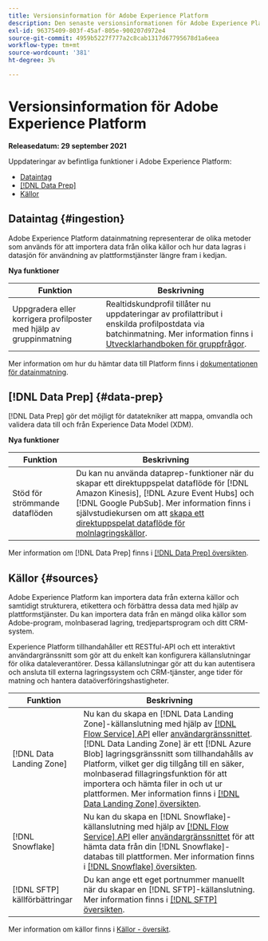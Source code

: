 ```yaml
---
title: Versionsinformation för Adobe Experience Platform
description: Den senaste versionsinformationen för Adobe Experience Platform.
exl-id: 96375409-803f-45af-805e-900207d972e4
source-git-commit: 4959b5227f777a2c8cab1317d67795678d1a6eea
workflow-type: tm+mt
source-wordcount: '381'
ht-degree: 3%

---
```


# Versionsinformation för Adobe Experience Platform

**Releasedatum: 29 september 2021**

Uppdateringar av befintliga funktioner i Adobe Experience Platform:

- [Dataintag](#ingestion)
- [[!DNL Data Prep]](#data-prep)
- [Källor](#sources)

## Dataintag {#ingestion}

Adobe Experience Platform datainmatning representerar de olika metoder som används för att importera data från olika källor och hur data lagras i datasjön för användning av plattformstjänster längre fram i kedjan.

**Nya funktioner**

| Funktion | Beskrivning |
|------- | -----------|
| Uppgradera eller korrigera profilposter med hjälp av gruppinmatning | Realtidskundprofil tillåter nu uppdateringar av profilattribut i enskilda profilpostdata via batchinmatning. Mer information finns i [Utvecklarhandboken för gruppfrågor](../../ingestion/batch-ingestion/api-overview.md). |

Mer information om hur du hämtar data till Platform finns i [dokumentationen för datainmatning](../../ingestion/home.md).

## [!DNL Data Prep] {#data-prep}

[!DNL Data Prep] gör det möjligt för datatekniker att mappa, omvandla och validera data till och från Experience Data Model (XDM).

**Nya funktioner**

| Funktion | Beskrivning |
| --- | --- |
| Stöd för strömmande dataflöden | Du kan nu använda dataprep-funktioner när du skapar ett direktuppspelat dataflöde för [!DNL Amazon Kinesis], [!DNL Azure Event Hubs] och [!DNL Google PubSub]. Mer information finns i självstudiekursen om att [skapa ett direktuppspelat dataflöde för molnlagringskällor](../../sources/tutorials/ui/dataflow/streaming/cloud-storage-streaming.md). |

Mer information om [!DNL Data Prep] finns i [[!DNL Data Prep] översikten](../../data-prep/home.md).

## Källor {#sources}

Adobe Experience Platform kan importera data från externa källor och samtidigt strukturera, etikettera och förbättra dessa data med hjälp av plattformstjänster. Du kan importera data från en mängd olika källor som Adobe-program, molnbaserad lagring, tredjepartsprogram och ditt CRM-system.

Experience Platform tillhandahåller ett RESTful-API och ett interaktivt användargränssnitt som gör att du enkelt kan konfigurera källanslutningar för olika dataleverantörer. Dessa källanslutningar gör att du kan autentisera och ansluta till externa lagringssystem och CRM-tjänster, ange tider för matning och hantera dataöverföringshastigheter.

| Funktion | Beskrivning |
| --- | --- |
| [!DNL Data Landing Zone] | Nu kan du skapa en [!DNL Data Landing Zone]-källanslutning med hjälp av [[!DNL Flow Service] API](../../sources/tutorials/api/create/cloud-storage/data-landing-zone.md) eller [användargränssnittet](../../sources/tutorials/ui/create/cloud-storage/data-landing-zone.md). [!DNL Data Landing Zone] är ett  [!DNL Azure Blob] lagringsgränssnitt som tillhandahålls av Platform, vilket ger dig tillgång till en säker, molnbaserad fillagringsfunktion för att importera och hämta filer in och ut ur plattformen. Mer information finns i [[!DNL Data Landing Zone] översikten](../../sources/connectors/cloud-storage/data-landing-zone.md). |
| [!DNL Snowflake] | Nu kan du skapa en [!DNL Snowflake]-källanslutning med hjälp av [[!DNL Flow Service] API](../../sources/tutorials/api/create/databases/snowflake.md) eller [användargränssnittet](../../sources/tutorials/ui/create/databases/snowflake.md) för att hämta data från din [!DNL Snowflake]-databas till plattformen. Mer information finns i [[!DNL Snowflake] översikten](../../sources/connectors/databases/snowflake.md). |
| [!DNL SFTP] källförbättringar | Du kan ange ett eget portnummer manuellt när du skapar en [!DNL SFTP]-källanslutning. Mer information finns i [[!DNL SFTP] översikten](../../sources/connectors/cloud-storage/sftp.md). |

Mer information om källor finns i [Källor - översikt](../../sources/home.md).
